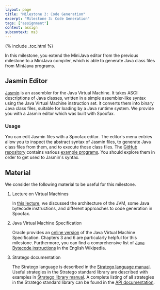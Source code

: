 ```yaml
---
layout: page
title: "Milestone 3: Code Generation"
excerpt: "Milestone 3: Code Generation"
tags: ["assignment"]
context: assign
subcontext: ms3
---
```


{% include _toc.html %}

In this milestone, you extend the MiniJava editor from the previous milestone to a MiniJava compiler, which is able to generate Java class files from MiniJava programs.

## Jasmin Editor

[Jasmin](http://jasmin.sourceforge.net/) is an assembler for the Java Virtual Machine. It takes ASCII descriptions of Java classes, written in a simple assembler-like syntax using the Java Virtual Machine instruction set. It converts them into binary Java class files, suitable for loading by a Java runtime system.
We provide you with a Jasmin editor which was built with Spoofax.

### Usage

You can edit Jasmin files with a Spoofax editor. The editor's menu entries allow you to inspect the abstract syntax of Jasmin files, to generate Java class files from them, and to execute those class files. The [GitHub repository](https://github.com/metaborg/spoofax-jasmin) contains various [example programs](https://github.com/metaborg/spoofax-jasmin/tree/master/org.spoofax.lang.jasmin.tests/examples). You should explore them in order to get used to Jasmin's syntax.

## Material

We consider the following material to be useful for this milestone.

1. Lecture on Virtual Machines

    In [this lecture](/lectures/techniques/virtual-machines), we discussed the architecture of the JVM, some Java bytecode instructions, and different approaches to code generation in Spoofax.

2. Java Virtual Machine Specification

    Oracle provides an [online version][JVM] of the Java Virtual Machine Specification.
    Chapters 3 and 6 are particularly helpful for this milestone.
    Furthermore, you can find a comprehensive list of [Java Bytecode instructions][JBCInstructions] in the English Wikipedia.

[JVM]: http://docs.oracle.com/javase/specs/jvms/se8/html/
[JBCInstructions]: https://en.wikipedia.org/wiki/Java_bytecode_instruction_listings

3. Stratego documentation

    The Stratego language is described in the [Stratego language manual](http://hydra.nixos.org/job/strategoxt-docs/strategoxt-manual/html/latest/download/1/manual/chunk-chapter/stratego-language.html).
    Useful strategies in the Stratego standard library are described with examples in [Stratego library manual](http://hydra.nixos.org/job/strategoxt-docs/strategoxt-manual/html/latest/download/1/manual/chunk-chapter/stratego-library.html).
    A complete listing of all strategies in the Stratego standard library can be found in the [API documentation](http://releases.strategoxt.org/docs/api/libstratego-lib/stable/docs/).
